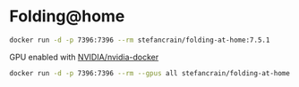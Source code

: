 # Folding@home

```bash
docker run -d -p 7396:7396 --rm stefancrain/folding-at-home:7.5.1
```

GPU enabled with [NVIDIA/nvidia-docker](https://github.com/NVIDIA/nvidia-docker)

```bash
docker run -d -p 7396:7396 --rm --gpus all stefancrain/folding-at-home:7.5.1-cuda
```
